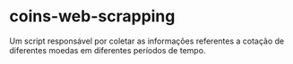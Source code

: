 # coins-web-scrapping
 Um script responsável por coletar as informações referentes a cotação de diferentes moedas em diferentes períodos de tempo.
